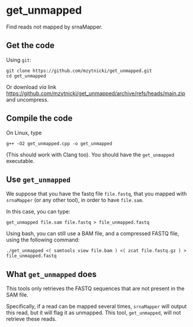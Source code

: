 # get_unmapped
Find reads not mapped by srnaMapper.

## Get the code

Using `git`:

    git clone https://github.com/mzytnicki/get_unmapped.git
    cd get_unmapped

Or download *via* link https://github.com/mzytnicki/get_unmapped/archive/refs/heads/main.zip and uncompress.

## Compile the code

On Linux, type 

    g++ -O2 get_unmapped.cpp -o get_unmapped

(This should work with Clang too).
You should have the `get_unmapped` executable.

## Use `get_unmapped`

We suppose that you have the fastq file `file.fastq`, that you mapped with `srnaMapper` (or any other tool), in order to have `file.sam`.

In this case, you can type:

    get_unmapped file.sam file.fastq > file_unmapped.fastq

Using bash, you can still use a BAM file, and a compressed FASTQ file, using the following command:

    ./get_unmapped <( samtools view file.bam ) <( zcat file.fastq.gz ) > file_unmapped.fastq

## What `get_unmapped` does

This tools only retrieves the FASTQ sequences that are not present in the SAM file.

Specifically, if a read can be mapped several times, `srnaMapper` will output this read, but it will flag it as unmapped.
This tool, `get_unmapped`, will not retrieve these reads.

